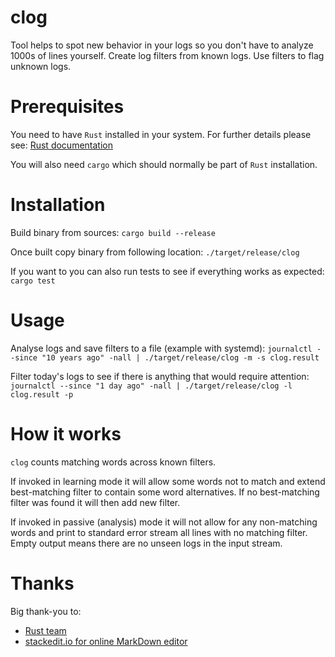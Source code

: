 # clog

Tool helps to spot new behavior in your logs so you don't have to analyze 1000s
of lines yourself. Create log filters from known logs. Use filters to flag unknown logs.

# Prerequisites

You need to have `Rust` installed in your system. For further details please see:
[Rust documentation](https://doc.rust-lang.org/)

You will also need `cargo` which should normally be part of `Rust` installation.

# Installation

Build binary from sources:
`cargo build --release`

Once built copy binary from following location:
`./target/release/clog`

If you want to you can also run tests to see if everything works as expected:
`cargo test`

# Usage

Analyse logs and save filters to a file (example with systemd):
`journalctl --since "10 years ago" -nall | ./target/release/clog -m -s clog.result`

Filter today's logs to see if there is anything that would require attention:
`journalctl --since "1 day ago" -nall | ./target/release/clog -l clog.result -p`

# How it works

`clog` counts matching words across known filters.

If invoked in learning mode it will allow some words not to match and extend
best-matching filter to contain some word alternatives. If no best-matching filter
was found it will then add new filter.

If invoked in passive (analysis) mode it will not allow for any non-matching words
and print to standard error stream all lines with no matching filter.
Empty output means there are no unseen logs in the input stream.

# Thanks
Big thank-you to:
- [Rust team](https://rust-lang.org/)
- [stackedit.io for online MarkDown editor](https://stackedit.io/app#)
